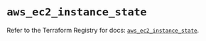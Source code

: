 # `aws_ec2_instance_state`

Refer to the Terraform Registry for docs: [`aws_ec2_instance_state`](https://registry.terraform.io/providers/hashicorp/aws/6.9.0/docs/resources/ec2_instance_state).
